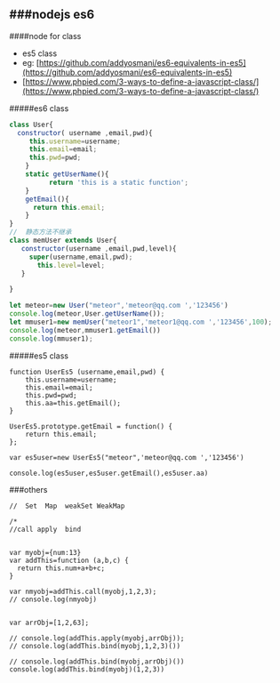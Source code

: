 ###nodejs es6
---
####node for class 
* es5 class 
* eg: [https://github.com/addyosmani/es6-equivalents-in-es5](https://github.com/addyosmani/es6-equivalents-in-es5)
* [https://www.phpied.com/3-ways-to-define-a-javascript-class/](https://www.phpied.com/3-ways-to-define-a-javascript-class/)

#####es6 class 
``` javascript
class User{
  constructor( username ,email,pwd){
     this.username=username;
     this.email=email;
     this.pwd=pwd;
    }
    static getUserName(){
          return 'this is a static function';
    }
    getEmail(){
      return this.email;
    }
}
//  静态方法不继承
class memUser extends User{
   constructor(username ,email,pwd,level){
     super(username,email,pwd);
       this.level=level;
   }

}

let meteor=new User("meteor",'meteor@qq.com ','123456')
console.log(meteor,User.getUserName());
let mmuser1=new memUser("meteor1",'meteor1@qq.com ','123456',100);
console.log(meteor,mmuser1.getEmail())
console.log(mmuser1);
```

#####es5 class 
```
function UserEs5 (username,email,pwd) {
    this.username=username;
    this.email=email;
    this.pwd=pwd;
    this.aa=this.getEmail();
}

UserEs5.prototype.getEmail = function() {
    return this.email;
};

var es5user=new UserEs5("meteor",'meteor@qq.com ','123456')

console.log(es5user,es5user.getEmail(),es5user.aa)
```
###others
```
//  Set  Map  weakSet WeakMap

/*
//call apply  bind


var myobj={num:13}
var addThis=function (a,b,c) {
  return this.num+a+b+c;
}

var nmyobj=addThis.call(myobj,1,2,3);
// console.log(nmyobj)


var arrObj=[1,2,63];

// console.log(addThis.apply(myobj,arrObj));
// console.log(addThis.bind(myobj,1,2,3)())

// console.log(addThis.bind(myobj,arrObj)())
console.log(addThis.bind(myobj)(1,2,3))
```


